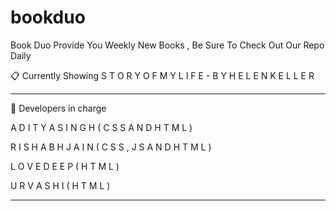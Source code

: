 # bookduo
Book Duo Provide You Weekly New Books , Be Sure To Check Out Our Repo Daily


📋 Currently Showing
    S T O R Y   O F   M Y   L I F E  - B Y   H E L E N   K E L L E R
    
    
----------------------------------------------------------------------------------------------    
    
🧶 Developers in charge



A D I T Y A   S I N G H
    ( C S S  A N D   H T M L )
    
R I S H A B H  J A I N
    ( C S S  ,  J S  A N D   H T M L )
     
L O V E D E E P 
    ( H T M L )
    
U R V A S H I
    ( H T M L )
    
    
    
------------------------------------------------------------------------------------------------

